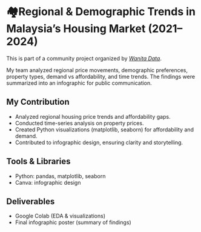 # 🏘️Regional & Demographic Trends in Malaysia’s Housing Market (2021–2024)

This is part of a community project organized by *[Wanita Data](https://www.linkedin.com/posts/wanitadata_and-our-final-group-for-the-data-projects-activity-7369902336917315584-BNjd?utm_source=share&utm_medium=member_desktop&rcm=ACoAADS-q9MBB4wzFiHkUq3nQUZ8gSQ0cdoIt9A)*.

My team analyzed regional price movements, demographic preferences, property types, demand vs affordability, and time trends. The findings were summarized into an infographic for public communication.

## My Contribution
- Analyzed regional housing price trends and affordability gaps.
- Conducted time-series analysis on property prices.
- Created Python visualizations (matplotlib, seaborn) for affordability and demand.
- Contributed to infographic design, ensuring clarity and storytelling.

## Tools & Libraries
- Python: pandas, matplotlib, seaborn
- Canva: infographic design

## Deliverables
- Google Colab (EDA & visualizations)
- Final infographic poster (summary of findings)

